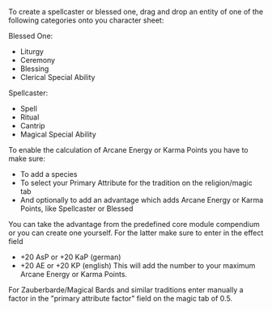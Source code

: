 To create a spellcaster or blessed one, drag and drop an entity of one of the following categories onto you character sheet:

Blessed One:
* Liturgy
* Ceremony
* Blessing
* Clerical Special Ability

Spellcaster:
* Spell
* Ritual
* Cantrip
* Magical Special Ability

To enable the calculation of Arcane Energy or Karma Points you have to make sure:
* To add a species
* To select your Primary Attribute for the tradition on the religion/magic tab
* And optionally to add an advantage which adds Arcane Energy or Karma Points, like Spellcaster or Blessed

You can take the advantage from the predefined core module compendium or you can create one yourself.
For the latter make sure to enter in the effect field
* +20 AsP or +20 KaP (german)
* +20 AE or +20 KP (english)
This will add the number to your maximum Arcane Energy or Karma Points.


For Zauberbarde/Magical Bards and similar traditions enter manually a factor in the "primary attribute factor" field on the magic tab of 0.5.

